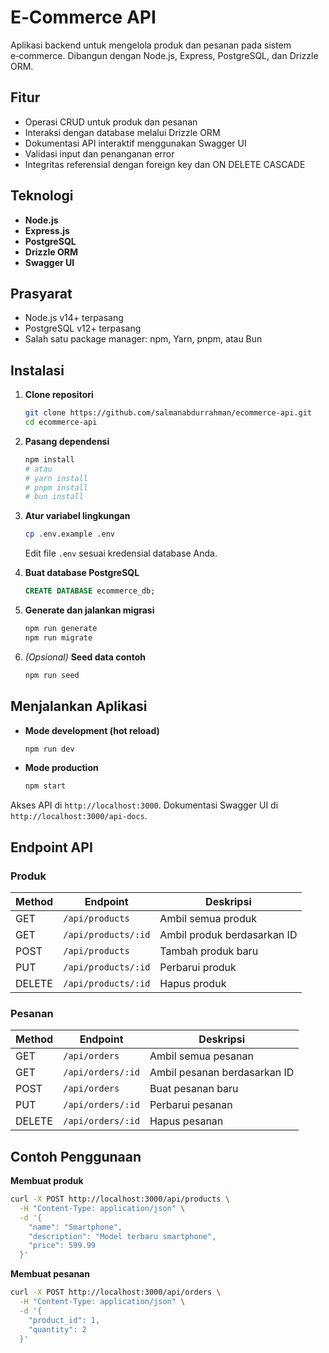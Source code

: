 # E‑Commerce API

Aplikasi backend untuk mengelola produk dan pesanan pada sistem e‑commerce. Dibangun dengan Node.js, Express, PostgreSQL, dan Drizzle ORM.

## Fitur

- Operasi CRUD untuk produk dan pesanan
- Interaksi dengan database melalui Drizzle ORM
- Dokumentasi API interaktif menggunakan Swagger UI
- Validasi input dan penanganan error
- Integritas referensial dengan foreign key dan ON DELETE CASCADE

## Teknologi

- **Node.js**
- **Express.js**
- **PostgreSQL**
- **Drizzle ORM**
- **Swagger UI**

## Prasyarat

- Node.js v14+ terpasang
- PostgreSQL v12+ terpasang
- Salah satu package manager: npm, Yarn, pnpm, atau Bun

## Instalasi

1. **Clone repositori**

    ```bash
    git clone https://github.com/salmanabdurrahman/ecommerce-api.git
    cd ecommerce-api
    ```

2. **Pasang dependensi**

    ```bash
    npm install
    # atau
    # yarn install
    # pnpm install
    # bun install
    ```

3. **Atur variabel lingkungan**

    ```bash
    cp .env.example .env
    ```

    Edit file `.env` sesuai kredensial database Anda.

4. **Buat database PostgreSQL**

    ```sql
    CREATE DATABASE ecommerce_db;
    ```

5. **Generate dan jalankan migrasi**

    ```bash
    npm run generate
    npm run migrate
    ```

6. _(Opsional)_ **Seed data contoh**

    ```bash
    npm run seed
    ```

## Menjalankan Aplikasi

- **Mode development (hot reload)**

    ```bash
    npm run dev
    ```

- **Mode production**

    ```bash
    npm start
    ```

Akses API di `http://localhost:3000`.
Dokumentasi Swagger UI di `http://localhost:3000/api-docs`.

## Endpoint API

### Produk

| Method | Endpoint            | Deskripsi                   |
| ------ | ------------------- | --------------------------- |
| GET    | `/api/products`     | Ambil semua produk          |
| GET    | `/api/products/:id` | Ambil produk berdasarkan ID |
| POST   | `/api/products`     | Tambah produk baru          |
| PUT    | `/api/products/:id` | Perbarui produk             |
| DELETE | `/api/products/:id` | Hapus produk                |

### Pesanan

| Method | Endpoint          | Deskripsi                    |
| ------ | ----------------- | ---------------------------- |
| GET    | `/api/orders`     | Ambil semua pesanan          |
| GET    | `/api/orders/:id` | Ambil pesanan berdasarkan ID |
| POST   | `/api/orders`     | Buat pesanan baru            |
| PUT    | `/api/orders/:id` | Perbarui pesanan             |
| DELETE | `/api/orders/:id` | Hapus pesanan                |

## Contoh Penggunaan

**Membuat produk**

```bash
curl -X POST http://localhost:3000/api/products \
  -H "Content-Type: application/json" \
  -d '{
    "name": "Smartphone",
    "description": "Model terbaru smartphone",
    "price": 599.99
  }'
```

**Membuat pesanan**

```bash
curl -X POST http://localhost:3000/api/orders \
  -H "Content-Type: application/json" \
  -d '{
    "product_id": 1,
    "quantity": 2
  }'
```
